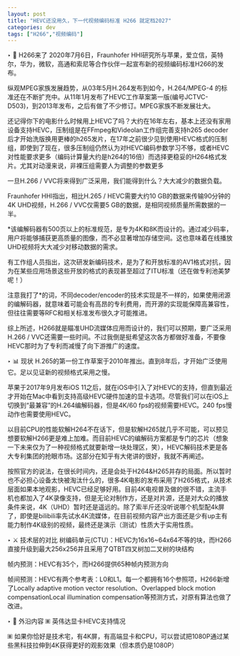```yaml
---
layout: post
title: "HEVC还没用久，下一代视频编码标准 H266 就定档2027"
categories: dev
tags: ["H266","视频编码"]
---
```


‣ 🎉 H266来了
2020年7月6日，Fraunhofer HHI研究所与苹果，爱立信，英特尔，华为，微软，高通和索尼等合作伙伴一起宣布新的视频编码标准H266的发布。

纵观MPEG家族发展趋势，从03年5月H.264发布到如今，H.264/MPEG-4 的标准还在不断扩充中。从11年1月发布了HEVC工作草案第一版(编号JCTVC-D503)，到2013年发布，之后有做了不少修订。MPEG家族不断发展壮大。

还记得你下的电影什么时候用上HEVC了吗？大约在16年左右，基本上还没有家用设备支持HEVC，压制组是在FFmpeg和Videolan工作组完善支持h265 decoder后才开始洗版换用更棒的h265发片，在17年之前很少见到使用HEVC格式的压制组，即使到了现在，很多压制组仍然认为对HEVC编码参数学习不够，或者HEVC对性能要求更多（编码计算量大约是h264的16倍）而选择更稳妥的H264格式发片。尤其对动漫来说，非裸压组需要人为调整的参数更多

一旦H.266 / VVC将来得到广泛采用，我们能得到什么？大大减少的数据负载。

Fraunhofer HHI指出，相比H.265 / HEVC需要大约10 GB的数据来传输90分钟的4K UHD视频，H.266 / VVC仅需要5 GB的数据，是相同视频质量所需数据的一半。

*该编解码器有500页以上的标准规范，是专为4K和8K而设计的。通过减少码率，用户将能够捕获更高质量的图像，而不必显著增加存储空间。这也意味着在线播放UHD视频将大大减少对移动数据的需求。

有工作组人员指出，这次研发新编码技术，是为了和开放标准的AV1格式对抗，因为在某些应用场景这些开放的格式的表现甚至超过了ITU标准（还在做专利池美梦呢！）

注意我打了*的词，不同decoder/encoder的技术实现是不一样的，如果使用闭源的编解码器，就意味着可能会有高昂的专利费用，而开源的实现能保障高兼容性，但往往需要等RFC和相关标准发布很久才可能推进。

综上所述，H266就是瞄准UHD流媒体应用而设计的，我们可以预期，要广泛采用H.266 / VVC还需要一些时间。不过我倒是挺希望这次各方都做好准备，不要像HEVC那时为了专利而减慢了向下游推广的速度。



‣ 📊 现状
H.265的第一份工作草案于2010年推出。直到8年后，才开始广泛使用它。足以见证新的视频格式采用之慢。

苹果于2017年9月发布iOS 11之后，就在iOS中引入了对HEVC的支持，但直到最近才开始在Mac中看到支持高级HEVC硬件加速的显卡选项。尽管我们可以在iOS上切换到“最兼容”的H.264编解码器，但是4K/60 fps的视频需要HEVC。240 fps慢动作也需要使用HEVC。

以目前CPU的性能软解H264不在话下，但是软解H265就几乎不可能，可以预见想要软解H266更是难上加难。而目前HEVC的编解码方案都是专门的芯片（想象一下未来仅为了一种视频格式就要新增一块处理区，笑），HEVC解码技术更是各大专利集团的抢眼市场。这部分在知乎有大佬讲的很好，我就不再阐述。

按照官方的说法，在很长时间内，还是会处于H264&H265并存的局面。所以暂时也不必担心设备太快被淘汰什么的，很多4K电影的发布采用了H265格式，从技术层面如果本地观影，HEVC已经足够好用。目前4K电视普及做的很不错，主流手机也都加入了4K录像支持，但是无论对制作方，还是对片源，还是对大众的播放条件来说，4K（UHD）暂时还是遥远的。除了索半斤还没听说哪个机型配4k屏了，即使是bilibili率先试水4K流媒体，在目前视频内容产出方面还是少有up主有能力制作4K级别的视频，最终还是演示（测试）性质大于实用性质。



‣ ⚔️ 技术层的对比
树编码单元(CTU)：HEVC为16x16~64x64不等的块，而H266直接升级到最大256x256并且采用了QTBT四叉树加二叉树的块结构

帧内预测：HEVC有35个，而H266提供65种帧内预测方向

帧间预测：HEVC有两个参考表：L0和L1。每一个都拥有16个参照项，H266新增了Locally adaptive motion vector resolution、Overlapped block motion compensationLocal illumination compensation等预测方式，对原有算法也做了改进。

‣ 📃 外沿内容
🞖 英伟达显卡HEVC支持情况

🞖 如果你恰好是技术宅，有4K屏，有高端显卡和CPU，可以尝试把1080P通过某些黑科技拉伸到4K获得更好的观影效果（但本质仍是1080P）
